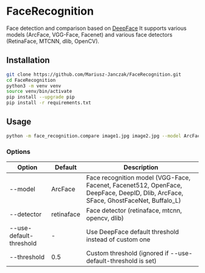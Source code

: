 # FaceRecognition

Face detection and comparison based on [DeepFace](https://github.com/serengil/deepface)
It supports various models (ArcFace, VGG-Face, Facenet) and various face detectors (RetinaFace, MTCNN, dlib, OpenCV).

## Installation

```bash
git clone https://github.com/Mariusz-Janczak/FaceRecognition.git
cd FaceRecognition
python3 -m venv venv
source venv/bin/activate
pip install --upgrade pip
pip install -r requirements.txt
```

## Usage

```bash
python -m face_recognition.compare image1.jpg image2.jpg --model ArcFace --detector retinaface
```

### Options

| Option | Default | Description |
| --- | --- | --- |
| --model | ArcFace | Face recognition model (VGG-Face, Facenet, Facenet512, OpenFace, DeepFace, DeepID, Dlib, ArcFace, SFace, GhostFaceNet, Buffalo_L) |
| --detector | retinaface | Face detector (retinaface, mtcnn, opencv, dlib) |
| --use-default-threshold | - | Use DeepFace default threshold instead of custom one |
| --threshold | 0.5 | Custom threshold (ignored if --use-default-threshold is set) |
